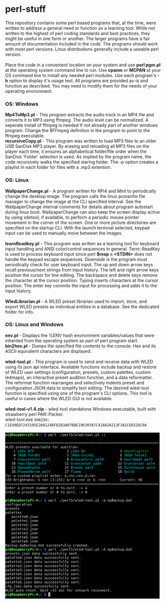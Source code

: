# perl-stuff
This repository contains some perl based programs that, at the time, were written to address a general need or function as a learning tool. While not written to the highest of perl coding standards and best practices, they might be useful in one form or another. The larger programs have a fair amount of documentation included in the code. The programs should work with most perl versions. Linux distributions generally include a useable perl version.<br/><br/>
Place the code in a convenient location on your system and use **perl pgm.pl** at the operating system command line to run. Use **cpanm** or **MCPAN** at your OS command line to install any needed perl modules. Use each program's **-h** option to display it's usage text. All programs are provided as-is and function as described. You may need to modify them for the needs of your operating environment.

### OS: Windows
**Mp4ToMp3.pl** - This program extracts the audio track in an MP4 file and converts it to MP3 using ffmpeg. The audio level can be normalized. A seperate install of ffmpeg is needed if not already part of another windows program. Change the $FFmpeg definition in the program to point to the ffmpeg executable.<br/>
**recursiveCopy.pl** - This program was written to load MP3 files to an older USB SanDisk MP3 player. By erasing and reloading all MP3 files on the player each time, it ensures an alphabetical folder/file order when the SanDisk 'Folder' selection is used. As implied by the program name, the code recursively walks the specified staring folder. The -p option creates a playlist in each folder for files with a .mp3 extention.

### OS: Linux
**WallpaperChange.pl** - A program written for RPi4 and Mint to periodically change the desktop image. The program calls the linux pcmanfm file manager to change the image at the CLI specified interval. See the WallpaperChange internal comments for details about program autostart during linux boot. WallpaperChange can also keep the screen display active by using xdotool, if available, to perform a periodic mouse pointer movement in the corner of the screen. One or more picture directories are specified on the startup CLI. With the launch terminal selected, keypad input can be used to manually move between the images.<br/><br/>
**learnReadkey.pl** - This program was written as a learning tool for keyboard input handling and ANSI color/control sequences in general. Term::ReadKey is used to process keyboard input since perl **$resp \= \<STDIN\>** does not handle the keypad escape sequences. Downside is the program must periodically check for user keyboard input. The up and down arrow keys recall previous/next strings from input history. The left and right arrow keys position the cursor for line editing. The backspace and delete keys remove the character at the cursor position. Typing inserts characters at the cursor position. The enter key commits the input for processing and adds it to the input history.<br/><br/>
**WledLibrarian.pl** - A WLED preset librarian used to import, store, and export WLED presets as individual entities in a database. See the dedicated folder for info.

### OS: Linux and Windows
**env.pl** - Displays the %ENV hash environment variables/values that were inherited from the operating system as part of perl program start.<br/>
**bin2hex.pl** - Dumps the specified file contents to the console. Hex and its ASCII equivalent characters are displayed.<br/><br/>
**wled-tool.pl** - This program is used to send and receive data with WLED using its json api interface. Available functions include backup and restore of WLED user settings (configuration, presets, custom palettes, custom ledmaps), an interactive preset audition function, and a data reformatter. The reformat function rearranges and selectively indents preset and configuration JSON data to simplify text editing. The desired wled-tool function is specified using one of the program's CLI options. This tool is useful in cases where the WLED GUI is not available.<br/><br/>
**wled-tool-v1.4.zip** - wled-tool standalone Windows executable, built with strawberry perl PAR::Packer.<br/>wled-tool.exe `SHA256: C1E99ED7243105E20A1248F62D3A07B8E19630387C418A2A213F3A2CE6528C0A`<br/><br/>
<img src="wled-screencap.png" alt="screenshot" width="500"/><br/>


















